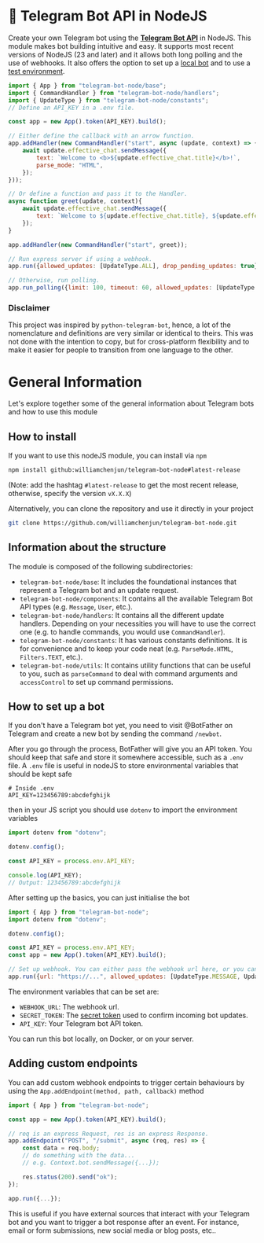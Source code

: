 # 🤖 Telegram Bot API in NodeJS

Create your own Telegram bot using the [**Telegram Bot API**](https://core.telegram.org/bots/api) in NodeJS. This module makes bot building intuitive and easy. It supports most recent versions of NodeJS (23 and later) and it allows both long polling and the use of webhooks. It also offers the option to set up a [local bot](https://core.telegram.org/bots/api) and to use a [test environment](https://core.telegram.org/bots/api).

```js
import { App } from "telegram-bot-node/base";
import { CommandHandler } from "telegram-bot-node/handlers";
import { UpdateType } from "telegram-bot-node/constants";
// Define an API_KEY in a .env file.

const app = new App().token(API_KEY).build();

// Either define the callback with an arrow function.
app.addHandler(new CommandHandler("start", async (update, context) => {
    await update.effective_chat.sendMessage({
        text: `Welcome to <b>${update.effective_chat.title}</b>!`,
        parse_mode: "HTML",
    });
}));

// Or define a function and pass it to the Handler.
async function greet(update, context){
    await update.effective_chat.sendMessage({
        text: `Welcome to ${update.effective_chat.title}, ${update.effective_user.mention_html()}`,
    });
}

app.addHandler(new CommandHandler("start", greet));

// Run express server if using a webhook.
app.run({allowed_updates: [UpdateType.ALL], drop_pending_updates: true});

// Otherwise, run polling.
app.run_polling({limit: 100, timeout: 60, allowed_updates: [UpdateType.ALL]});
```

### Disclaimer
This project was inspired by `python-telegram-bot`, hence, a lot of the nomenclature and definitions are very similar or identical to theirs. This was not done with the intention to copy, but for cross-platform flexibility and to make it easier for people to transition from one language to the other.

# General Information
Let's explore together some of the general information about Telegram bots and how to use this module

## How to install
If you want to use this nodeJS module, you can install via `npm`

```bash
npm install github:williamchenjun/telegram-bot-node#latest-release
```

(Note: add the hashtag `#latest-release` to get the most recent release, otherwise, specify the version `vX.X.X`)

Alternatively, you can clone the repository and use it directly in your project

```bash
git clone https://github.com/williamchenjun/telegram-bot-node.git
```

## Information about the structure
The module is composed of the following subdirectories:
- `telegram-bot-node/base`: It includes the foundational instances that represent a Telegram bot and an update request.
- `telegram-bot-node/components`: It contains all the available Telegram Bot API types (e.g. `Message`, `User`, etc.).
- `telegram-bot-node/handlers`: It contains all the different update handlers. Depending on your necessities you will have to use the correct one (e.g. to handle commands, you would use `CommandHandler`).
- `telegram-bot-node/constants`: It has various constants definitions. It is for convenience and to keep your code neat (e.g. `ParseMode.HTML`, `Filters.TEXT`, etc.).
- `telegram-bot-node/utils`: It contains utility functions that can be useful to you, such as `parseCommand` to deal with command arguments and `accessControl` to set up command permissions.

## How to set up a bot
If you don't have a Telegram bot yet, you need to visit @BotFather on Telegram and create a new bot by sending the command `/newbot`.

After you go through the process, BotFather will give you an API token. You should keep that safe and store it somewhere accessible, such as a `.env` file. A `.env` file is useful in nodeJS to store environmental variables that should be kept safe

```dotenv
# Inside .env
API_KEY=123456789:abcdefghijk
```
then in your JS script you should use `dotenv` to import the environment variables

```js
import dotenv from "dotenv";

dotenv.config();

const API_KEY = process.env.API_KEY;

console.log(API_KEY);
// Output: 123456789:abcdefghijk
```

After setting up the basics, you can just initialise the bot

```js
import { App } from "telegram-bot-node";
import dotenv from "dotenv";

dotenv.config();

const API_KEY = process.env.API_KEY;
const app = new App().token(API_KEY).build();

// Set up webhook. You can either pass the webhook url here, or you can set the environmental variable `WEBHOOK_URL`.
app.run({url: "https://...", allowed_updates: [UpdateType.MESSAGE, UpdateType.CALLBACK_QUERY]});
```

The environment variables that can be set are:
- `WEBHOOK_URL`: The webhook url.
- `SECRET_TOKEN`: The [secret token](https://core.telegram.org/bots/api#setwebhook) used to confirm incoming bot updates.
- `API_KEY`: Your Telegram bot API token.

You can run this bot locally, on Docker, or on your server.

## Adding custom endpoints
You can add custom webhook endpoints to trigger certain behaviours by using the `App.addEndpoint(method, path, callback)` method

```js
import { App } from "telegram-bot-node";

const app = new App().token(API_KEY).build();

// req is an express Request, res is an express Response.
app.addEndpoint("POST", "/submit", async (req, res) => {
    const data = req.body;
    // do something with the data...
    // e.g. Context.bot.sendMessage({...});

    res.status(200).send("ok");
});

app.run({...});
```

This is useful if you have external sources that interact with your Telegram bot and you want to trigger a bot response after an event. For instance, email or form submissions, new social media or blog posts, etc..
